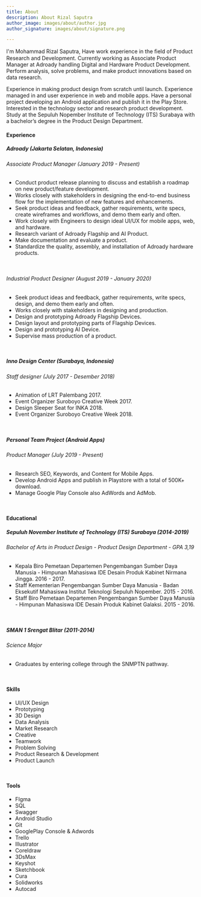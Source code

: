 ```yaml
---
title: About
description: About Rizal Saputra
author_image: images/about/author.jpg
author_signature: images/about/signature.png

---
```

I'm Mohammad Rizal Saputra, Have work experience in the ﬁeld of Product Research and Development. Currently working as Associate Product Manager at Adroady handling Digital and Hardware Product Development. Perform analysis, solve problems, and make product innovations based on data research.

Experience in making product design from scratch until launch. Experience managed in and user experience in web and mobile apps. Have a personal project developing an Android application and publish it in the Play Store. Interested in the technology sector and research product development. Study at the Sepuluh Nopember Institute of Technology (ITS) Surabaya with a bachelor’s degree in the Product Design Department.

#### **Experience**

##### **Adroady (Jakarta Selatan, Indonesia)**

###### _Associate Product Manager_ (January 2019 - Present)

* Conduct product release planning to discuss and establish a roadmap on new product/feature development.
* Works closely with stakeholders in designing the end-to-end business flow for the implementation of new features and enhancements.
* Seek product ideas and feedback, gather requirements, write specs, create wireframes and workflows, and demo them early and often.
* Work closely with Engineers to design ideal UI/UX for mobile apps, web, and hardware.
* Research variant of Adroady Flagship and AI Product.
* Make documentation and evaluate a product.
* Standardize the quality, assembly, and installation of Adroady hardware products.

<br>

###### _Industrial Product Designer_ (August 2019 - January 2020)

* Seek product ideas and feedback, gather requirements, write specs, design, and demo them early and often.
* Works closely with stakeholders in designing and production.
* Design and prototyping Adroady Flagship Devices.
* Design layout and prototyping parts of Flagship Devices.
* Design and prototyping AI Device.
* Supervise mass production of a product.

<br>

##### **Inno Design Center (Surabaya, Indonesia)**

###### _Staff designer_ (July 2017 - Desember 2018)

* Animation of LRT Palembang 2017.
* Event Organizer Suroboyo Creative Week 2017.
* Design Sleeper Seat for INKA 2018.
* Event Organizer Suroboyo Creative Week 2018.

<br>

##### **Personal Team Project (Android Apps)**

###### _Product Manager_ (July 2019 - Present)

* Research SEO, Keywords, and Content for Mobile Apps.
* Develop Android Apps and publish in Playstore with a total of 500K+ download.
* Manage Google Play Console also AdWords and AdMob.

<br>

#### **Educational**

##### **Sepuluh November Institute of Technology (ITS) Surabaya** **(2014-2019)**

###### _Bachelor of Arts in Product Design - Product Design Department - GPA 3,19_

* Kepala Biro Pemetaan Departemen Pengembangan Sumber Daya Manusia - Himpunan Mahasiswa IDE Desain Produk Kabinet Nirmana Jingga. 2016 - 2017.
* Staff Kementerian Pengembangan Sumber Daya Manusia - Badan Eksekutif Mahasiswa Institut Teknologi Sepuluh Nopember. 2015 - 2016.
* Staff Biro Pemetaan Departemen Pengembangan Sumber Daya Manusia - Himpunan Mahasiswa IDE Desain Produk Kabinet Galaksi. 2015 - 2016.

<br>

##### **SMAN 1 Srengat Blitar (2011-2014)**

###### _Science Major_

* Graduates by entering college through the SNMPTN pathway.

<br>

#### **Skills**

* UI/UX Design
* Prototyping
* 3D Design
* Data Analysis
* Market Research
* Creative
* Teamwork
* Problem Solving
* Product Research & Development
* Product Launch

<br>

#### **Tools**

* FIgma
* SQL
* Swagger
* Android Studio
* Git
* GooglePlay Console & Adwords
* Trello
* Illustrator
* Coreldraw
* 3DsMax
* Keyshot
* Sketchbook
* Cura
* Solidworks
* Autocad